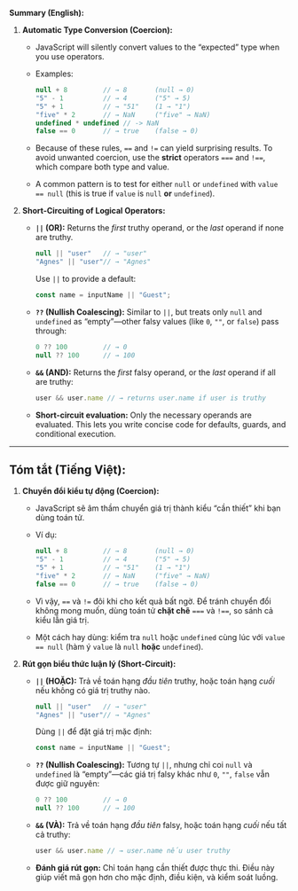**Summary (English):**

1. **Automatic Type Conversion (Coercion):**

   * JavaScript will silently convert values to the “expected” type when you use operators.
   * Examples:

     ```js
     null + 8         // → 8       (null → 0)  
     "5" - 1          // → 4       ("5" → 5)  
     "5" + 1          // → "51"    (1 → "1")  
     "five" * 2       // → NaN     ("five" → NaN)  
	 undefined * undefined // -> NaN
     false == 0       // → true    (false → 0)  
     ```
   * Because of these rules, `==` and `!=` can yield surprising results. To avoid unwanted coercion, use the **strict** operators `===` and `!==`, which compare both type and value.
   * A common pattern is to test for either `null` or `undefined` with `value == null` (this is true if `value` is `null` **or** `undefined`).

2. **Short-Circuiting of Logical Operators:**

   * **`||` (OR):** Returns the *first* truthy operand, or the *last* operand if none are truthy.

     ```js
     null || "user"   // → "user"  
     "Agnes" || "user"// → "Agnes"  
     ```

     Use `||` to provide a default:

     ```js
     const name = inputName || "Guest";
     ```
   * **`??` (Nullish Coalescing):** Similar to `||`, but treats only `null` and `undefined` as “empty”—other falsy values (like `0`, `""`, or `false`) pass through:

     ```js
     0 ?? 100         // → 0  
     null ?? 100      // → 100  
     ```
   * **`&&` (AND):** Returns the *first* falsy operand, or the *last* operand if all are truthy:

     ```js
     user && user.name // → returns user.name if user is truthy
     ```
   * **Short-circuit evaluation:** Only the necessary operands are evaluated. This lets you write concise code for defaults, guards, and conditional execution.

---

## **Tóm tắt (Tiếng Việt):**

1. **Chuyển đổi kiểu tự động (Coercion):**

   * JavaScript sẽ âm thầm chuyển giá trị thành kiểu “cần thiết” khi bạn dùng toán tử.
   * Ví dụ:

     ```js
     null + 8         // → 8       (null → 0)  
     "5" - 1          // → 4       ("5" → 5)  
     "5" + 1          // → "51"    (1 → "1")  
     "five" * 2       // → NaN     ("five" → NaN)  
     false == 0       // → true    (false → 0)  
     ```
   * Vì vậy, `==` và `!=` đôi khi cho kết quả bất ngờ. Để tránh chuyển đổi không mong muốn, dùng toán tử **chặt chẽ** `===` và `!==`, so sánh cả kiểu lẫn giá trị.
   * Một cách hay dùng: kiểm tra `null` hoặc `undefined` cùng lúc với `value == null` (hàm ý `value` là `null` **hoặc** `undefined`).

2. **Rút gọn biểu thức luận lý (Short-Circuit):**

   * **`||` (HOẶC):** Trả về toán hạng *đầu tiên* truthy, hoặc toán hạng *cuối* nếu không có giá trị truthy nào.

     ```js
     null || "user"   // → "user"  
     "Agnes" || "user"// → "Agnes"  
     ```

     Dùng `||` để đặt giá trị mặc định:

     ```js
     const name = inputName || "Guest";
     ```
   * **`??` (Nullish Coalescing):** Tương tự `||`, nhưng chỉ coi `null` và `undefined` là “empty”—các giá trị falsy khác như `0`, `""`, `false` vẫn được giữ nguyên:

     ```js
     0 ?? 100         // → 0  
     null ?? 100      // → 100  
     ```
   * **`&&` (VÀ):** Trả về toán hạng *đầu tiên* falsy, hoặc toán hạng *cuối* nếu tất cả truthy:

     ```js
     user && user.name // → user.name nếu user truthy
     ```
   * **Đánh giá rút gọn:** Chỉ toán hạng cần thiết được thực thi. Điều này giúp viết mã gọn hơn cho mặc định, điều kiện, và kiểm soát luồng.
